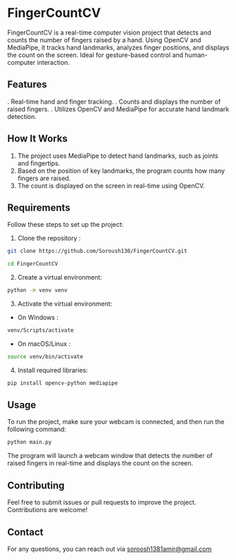 # FingerCountCV

FingerCountCV is a real-time computer vision project that detects and counts the number of fingers raised by a hand. Using OpenCV and MediaPipe, it tracks hand landmarks, analyzes finger positions, and displays the count on the screen. Ideal for gesture-based control and human-computer interaction.

## Features

. Real-time hand and finger tracking.
. Counts and displays the number of raised fingers.
. Utilizes OpenCV and MediaPipe for accurate hand landmark detection.

## How It Works

1. The project uses MediaPipe to detect hand landmarks, such as joints and fingertips.
2. Based on the position of key landmarks, the program counts how many fingers are raised.
3. The count is displayed on the screen in real-time using OpenCV.

## Requirements

Follow these steps to set up the project:

1. Clone the repository :

```bash
git clone https://github.com/Soroush130/FingerCountCV.git
```

```bash
cd FingerCountCV
```

2. Create a virtual environment:

```bash
python -m venv venv
```

3. Activate the virtual environment:

+ On Windows :
```bash
venv/Scripts/activate
```

+ On macOS/Linux :
```bash
source venv/bin/activate
```

4. Install required libraries:

```bash
pip install opencv-python mediapipe
```

## Usage
To run the project, make sure your webcam is connected, and then run the following command:

```bash
python main.py
```

The program will launch a webcam window that detects the number of raised fingers in real-time and displays the count on the screen.

## Contributing

Feel free to submit issues or pull requests to improve the project. Contributions are welcome!

## Contact

For any questions, you can reach out via soroosh1381amir@gmail.com
